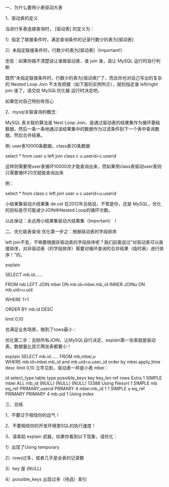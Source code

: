 一、为什么要用小表驱动大表

1、驱动表的定义


当进行多表连接查询时， [驱动表] 的定义为：

1）指定了联接条件时，满足查询条件的记录行数少的表为[驱动表]

2）未指定联接条件时，行数少的表为[驱动表]（Important!）

忠告：如果你搞不清楚该让谁做驱动表、谁 join 谁，请让 MySQL 运行时自行判断

既然“未指定联接条件时，行数少的表为[驱动表]”了，而且你也对自己写出的复杂的 Nested Loop Join 不太有把握（如下面的实例所示），就别指定谁 left/right join 谁了，请交给 MySQL优化器 运行时决定吧。

如果您对自己特别有信心


2、mysql关联查询的概念:

MySQL 表关联的算法是 Nest Loop Join，是通过驱动表的结果集作为循环基础数据，然后一条一条地通过该结果集中的数据作为过滤条件到下一个表中查询数据，然后合并结果。



例: user表10000条数据，class表20条数据

select * from user u left join class c u.userid=c.userid

这样则需要用user表循环10000次才能查询出来，而如果用class表驱动user表则只需要循环20次就能查询出来

例：

select * from class c left join user u c.userid=u.userid




小结果集驱动大结果集
de.cel 在2012年总结说，不管是你，还是 MySQL，优化的目标是尽可能减少JOIN中Nested Loop的循环次数。

以此保证：永远用小结果集驱动大结果集（Important）！


二、优化联表查询
优化第一步之：根据驱动表的字段排序


left join不变，干嘛要根据非驱动表的字段排序呢？我们前面说过“对驱动表可以直接排序，对非驱动表（的字段排序）需要对循环查询的合并结果（临时表）进行排序！”的。

explain

SELECT mb.id…… 

FROM mb LEFT JOIN mbei ON mb.id=mbei.mb_id INNER JOINu ON mb.uid=u.uid  

WHERE 1=1  

ORDER BY mb.id DESC

limit 0,10

也满足业务场景，做到了rows最小：




优化第二步：去除所有JOIN，让MySQL自行决定，explain第一张表就是驱动表，数据量比其它两张表都要小！


explain
SELECT mb.id…… 
FROM mb,mbei,u   
WHERE 
    mb.id=mbei.mb_id
    and mb.uid=u.user_id
order by mbei.apply_time desc
limit 0,10
立竿见影，驱动表一样是小表 mbei：

id select_type table   type    possible_keys      key          key_len  ref                rows    Extra
1  SIMPLE        mbei ALL      mb_id  (NULL)      (NULL)      (NULL)                         13388 Using filesort
1  SIMPLE        mb      eq_ref  PRIMARY,userid  PRIMARY 4            mbei.mb_id   1
1  SIMPLE        u         eq_ref  PRIMARY            PRIMARY 4            mb.uid           1  Using index

三、总结


1、不要过于相信你的运气！

2、不要相信你的开发环境里SQL的执行速度！

3、请拿起 explain 武器，如果你看到以下现象，请优化：

1）出现了Using temporary

2）rows过多，或者几乎是全表的记录数

3）key 是 (NULL)

4）possible_keys 出现过多（待选）索引